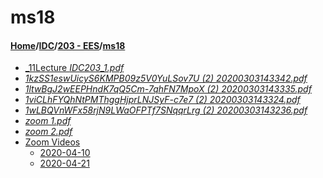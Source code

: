 # ms18
#### [Home](../../..)/[IDC](../..)/[203 - EES](..)/[ms18]()
- [_11Lecture _IDC203_1.pdf_](11Lecture%20_IDC203_1.pdf)
- [_1kzSS1eswUicyS6KMPB09z5V0YuLSov7U (2) 20200303143342.pdf_](1kzSS1eswUicyS6KMPB09z5V0YuLSov7U%20(2)%2020200303143342.pdf)
- [_1ltwBgJ2wEEPHndK7qQ5Cm-7qhFN7MpoX (2) 20200303143335.pdf_](1ltwBgJ2wEEPHndK7qQ5Cm-7qhFN7MpoX%20(2)%2020200303143335.pdf)
- [_1viCLhFYQhNtPMThggHjprLNJSyF-c7e7 (2) 20200303143324.pdf_](1viCLhFYQhNtPMThggHjprLNJSyF-c7e7%20(2)%2020200303143324.pdf)
- [_1wLBQVnWFx58rjN9LWaOFPTf7SNqqrLrg (2) 20200303143236.pdf_](1wLBQVnWFx58rjN9LWaOFPTf7SNqqrLrg%20(2)%2020200303143236.pdf)
- [_zoom 1.pdf_](zoom%201.pdf)
- [_zoom 2.pdf_](zoom%202.pdf)
- [Zoom Videos](Zoom%20Videos)
    - [2020-04-10](Zoom%20Videos/2020-04-10)
    - [2020-04-21](Zoom%20Videos/2020-04-21)
